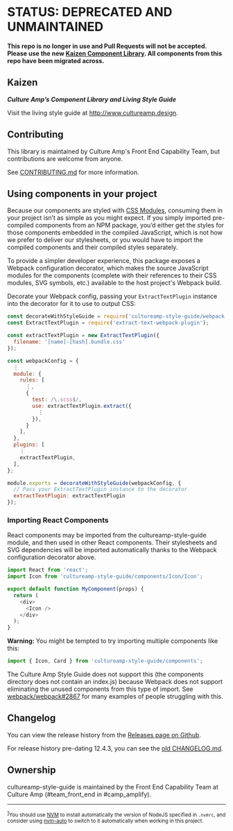# STATUS: DEPRECATED AND UNMAINTAINED

**This repo is no longer in use and Pull Requests will not be accepted. Please use the new [Kaizen Component Library](https://github.com/cultureamp/big-frontend-repo/tree/master/packages/kaizen-component-library). All components from this repo have been migrated across.**

## Kaizen

**_Culture Amp’s Component Library and Living Style Guide_**

Visit the living style guide at <http://www.cultureamp.design>.

## Contributing

This library is maintained by Culture Amp's Front End Capability Team, but contributions are welcome from anyone.

See [CONTRIBUTING.md][contributing] for more information.

## Using components in your project

Because our components are styled with [CSS Modules][css-modules], consuming
them in your project isn’t as simple as you might expect. If you simply imported
pre-compiled components from an NPM package, you’d either get the styles for
those components embedded in the compiled JavaScript, which is not how we prefer
to deliver our stylesheets, or you would have to import the compiled components
and their compiled styles separately.

To provide a simpler developer experience, this package exposes a Webpack
configuration decorator, which makes the source JavaScript modules for the
components (complete with their references to their CSS modules, SVG symbols,
etc.) available to the host project's Webpack build.

Decorate your Webpack config, passing your `ExtractTextPlugin` instance into the
decorator for it to use to output CSS:

```js
const decorateWithStyleGuide = require('cultureamp-style-guide/webpack');
const ExtractTextPlugin = require('extract-text-webpack-plugin');

const extractTextPlugin = new ExtractTextPlugin({
  filename: '[name]-[hash].bundle.css'
});

const webpackConfig = {
  ⋮
  module: {
    rules: [
      ⋮,
      {
        test: /\.scss$/,
        use: extractTextPlugin.extract({
          ⋮
        }),
      }
    ],
  },
  plugins: [
    ⋮
    extractTextPlugin,
  ],
};

module.exports = decorateWithStyleGuide(webpackConfig, {
  // Pass your ExtractTextPlugin instance to the decorator
  extractTextPlugin: extractTextPlugin
});
```

### Importing React Components

React components may be imported from the cultureamp-style-guide module, and
then used in other React components. Their stylesheets and SVG dependencies will
be imported automatically thanks to the Webpack configuration decorator above.

```js
import React from 'react';
import Icon from 'cultureamp-style-guide/components/Icon/Icon';

export default function MyComponent(props) {
  return (
    <div>
      <Icon />
    </div>
  );
}
```

**Warning:** You might be tempted to try importing multiple components like
this:

```js
import { Icon, Card } from 'cultureamp-style-guide/components';
```

The Culture Amp Style Guide does not support this (the components directory does
not contain an index.js) because Webpack does not support eliminating the unused
components from this type of import. See
[webpack/webpack#2867](https://github.com/webpack/webpack/issues/2867) for many
examples of people struggling with this.

## Changelog

You can view the release history from the [Releases page on Github](https://github.com/cultureamp/cultureamp-style-guide/releases).

For release history pre-dating 12.4.3, you can see the [old CHANGELOG.md](https://github.com/cultureamp/cultureamp-style-guide/blob/23c17f2e8e296ef0c470e6872cd715321ab1910c/CHANGELOG.md).

## Ownership

cultureamp-style-guide is maintained by the Front End Capability Team at Culture Amp (#team_front_end in #camp_amplify).

---

<small><sup id="nodejs">[1](#fn1)</sup>You should use [NVM][nvm] to install
automatically the version of NodeJS specified in `.nvmrc`, and consider using
[nvm-auto][nvm-auto] to switch to it automatically when working in this
project.</small>

[contributing]: ./CONTRIBUTING.md
[bundler]: https://bundler.io/
[css-modules]: https://github.com/css-modules/css-modules
[nvm]: http://nvm.sh/
[nvm-auto]: https://github.com/jsdf/nvm_auto
[rbenv]: https://github.com/rbenv/rbenv
[yarn]: https://yarnpkg.com/
